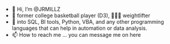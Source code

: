 - 👋 Hi, I’m @JRMILLZ
- 🏀 former college basketball player (D3), 🏋🏽‍♂️ weightlifter
- 👀 into SQL, BI tools, Python, VBA, and any other programming languages that can help in automation or data analysis.
- 📫 How to reach me ... you can message me on here

<!---
JRMILLZ/JRMILLZ is a ✨ special ✨ repository because its `README.md` (this file) appears on your GitHub profile.
You can click the Preview link to take a look at your changes.
--->
